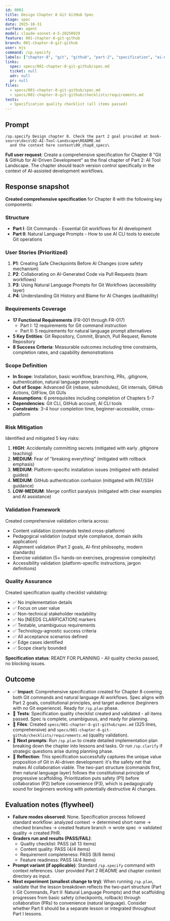 ```yaml
---
id: 0001
title: Design Chapter 8 Git GitHub Spec
stage: spec
date: 2025-10-31
surface: agent
model: claude-sonnet-4-5-20250929
feature: 001-chapter-8-git-github
branch: 001-chapter-8-git-github
user: mjs
command: /sp.specify
labels: ["chapter-8", "git", "github", "part-2", "specification", "ai-driven-development"]
links:
  spec: specs/001-chapter-8-git-github/spec.md
  ticket: null
  adr: null
  pr: null
files:
  - specs/001-chapter-8-git-github/spec.md
  - specs/001-chapter-8-git-github/checklists/requirements.md
tests:
  - Specification quality checklist (all items passed)
---
```


## Prompt

```
/sp.specify Design chapter 8. Check the part 2 goal provided at book-source\docs\02-AI-Tool-Landscape\README.md
  and the context here context\09_chap8_specs\
```

**Full user request**: Create a comprehensive specification for Chapter 8 "Git & GitHub for AI-Driven Development" as the final chapter of Part 2: AI Tool Landscape. The chapter should teach version control specifically in the context of AI-assisted development workflows.

## Response snapshot

**Created comprehensive specification** for Chapter 8 with the following key components:

### Structure
- **Part I**: Git Commands - Essential Git workflows for AI development
- **Part II**: Natural Language Prompts - How to use AI CLI tools to execute Git operations

### User Stories (Prioritized)
1. **P1**: Creating Safe Checkpoints Before AI Changes (core safety mechanism)
2. **P2**: Collaborating on AI-Generated Code via Pull Requests (team workflows)
3. **P3**: Using Natural Language Prompts for Git Workflows (accessibility layer)
4. **P4**: Understanding Git History and Blame for AI Changes (auditability)

### Requirements Coverage
- **17 Functional Requirements** (FR-001 through FR-017)
  - Part I: 12 requirements for Git command instruction
  - Part II: 5 requirements for natural language prompt alternatives
- **5 Key Entities**: Git Repository, Commit, Branch, Pull Request, Remote Repository
- **8 Success Criteria**: Measurable outcomes including time constraints, completion rates, and capability demonstrations

### Scope Definition
- **In Scope**: Installation, basic workflow, branching, PRs, .gitignore, authentication, natural language prompts
- **Out of Scope**: Advanced Git (rebase, submodules), Git internals, GitHub Actions, GitFlow, Git GUIs
- **Assumptions**: 6 prerequisites including completion of Chapters 5-7
- **Dependencies**: Git CLI, GitHub account, AI CLI tools
- **Constraints**: 3-4 hour completion time, beginner-accessible, cross-platform

### Risk Mitigation
Identified and mitigated 5 key risks:
1. **HIGH**: Accidentally committing secrets (mitigated with early .gitignore teaching)
2. **MEDIUM**: Fear of "breaking everything" (mitigated with rollback emphasis)
3. **MEDIUM**: Platform-specific installation issues (mitigated with detailed guides)
4. **MEDIUM**: GitHub authentication confusion (mitigated with PAT/SSH guidance)
5. **LOW-MEDIUM**: Merge conflict paralysis (mitigated with clear examples and AI assistance)

### Validation Framework
Created comprehensive validation criteria across:
- Content validation (commands tested cross-platform)
- Pedagogical validation (output style compliance, domain skills application)
- Alignment validation (Part 2 goals, AI-first philosophy, modern standards)
- Exercise validation (5+ hands-on exercises, progressive complexity)
- Accessibility validation (platform-specific instructions, jargon definitions)

### Quality Assurance
Created specification quality checklist validating:
- ✅ No implementation details
- ✅ Focus on user value
- ✅ Non-technical stakeholder readability
- ✅ No [NEEDS CLARIFICATION] markers
- ✅ Testable, unambiguous requirements
- ✅ Technology-agnostic success criteria
- ✅ All acceptance scenarios defined
- ✅ Edge cases identified
- ✅ Scope clearly bounded

**Specification status**: READY FOR PLANNING - All quality checks passed, no blocking issues.

## Outcome

- ✅ **Impact**: Comprehensive specification created for Chapter 8 covering both Git commands and natural language AI workflows. Spec aligns with Part 2 goals, constitutional principles, and target audience (beginners with no Git experience). Ready for `/sp.plan` phase.
- 🧪 **Tests**: Specification quality checklist created and validated - all items passed. Spec is complete, unambiguous, and ready for planning.
- 📁 **Files**: Created `specs/001-chapter-8-git-github/spec.md` (325 lines, comprehensive) and `specs/001-chapter-8-git-github/checklists/requirements.md` (quality validation).
- 🔁 **Next prompts**: Run `/sp.plan` to create detailed implementation plan breaking down the chapter into lessons and tasks. Or run `/sp.clarify` if strategic questions arise during planning phase.
- 🧠 **Reflection**: This specification successfully captures the unique value proposition of Git in AI-driven development: it's the safety net that makes AI collaboration viable. The two-part structure (commands first, then natural language layer) follows the constitutional principle of progressive scaffolding. Prioritization puts safety (P1) before collaboration (P2) before convenience (P3), which is pedagogically sound for beginners working with potentially destructive AI changes.

## Evaluation notes (flywheel)

- **Failure modes observed**: None. Specification process followed standard workflow: analyzed context → determined short name → checked branches → created feature branch → wrote spec → validated quality → created PHR.
- **Graders run and results (PASS/FAIL)**:
  - Quality checklist: PASS (all 13 items)
  - Content quality: PASS (4/4 items)
  - Requirement completeness: PASS (8/8 items)
  - Feature readiness: PASS (4/4 items)
- **Prompt variant (if applicable)**: Standard `/sp.specify` command with context references. User provided Part 2 README and chapter context directory as input.
- **Next experiment (smallest change to try)**: When running `/sp.plan`, validate that the lesson breakdown reflects the two-part structure (Part I: Git Commands, Part II: Natural Language Prompts) and that scaffolding progresses from basic safety (checkpoints, rollback) through collaboration (PRs) to convenience (natural language). Consider whether Part II should be a separate lesson or integrated throughout Part I lessons.
